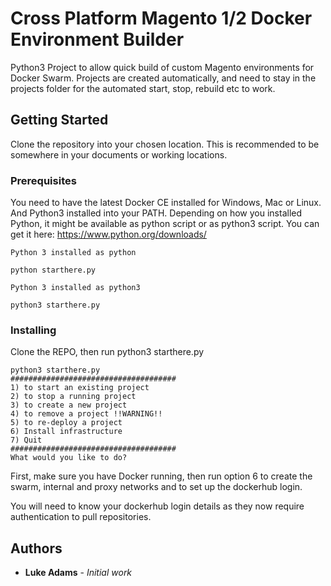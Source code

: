 # Cross Platform Magento 1/2 Docker Environment Builder

Python3 Project to allow quick build of custom Magento environments for Docker Swarm. Projects are created automatically, and need to stay in the projects folder for the automated start, stop, rebuild etc to work.

## Getting Started

Clone the repository into your chosen location. This is recommended to be somewhere in your documents or working locations.

### Prerequisites

You need to have the latest Docker CE installed for Windows, Mac or Linux. And Python3 installed into your PATH. Depending on how you installed Python, it might be available as python script or as python3 script. You can get it here: https://www.python.org/downloads/

```
Python 3 installed as python

python starthere.py

Python 3 installed as python3

python3 starthere.py
```

### Installing

Clone the REPO, then run python3 starthere.py

```
python3 starthere.py
#####################################
1) to start an existing project
2) to stop a running project
3) to create a new project
4) to remove a project !!WARNING!!
5) to re-deploy a project
6) Install infrastructure
7) Quit
#####################################
What would you like to do?
```

First, make sure you have Docker running, then run option 6 to create the swarm, internal and proxy networks and to set up the dockerhub login.

You will need to know your dockerhub login details as they now require authentication to pull repositories.

## Authors

* **Luke Adams** - *Initial work*
